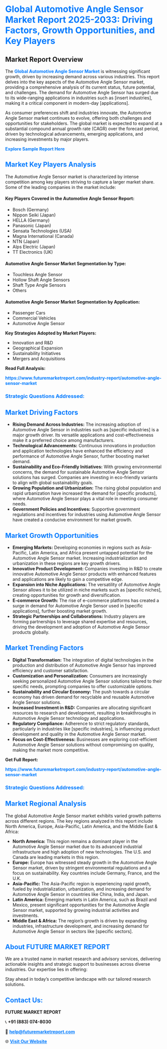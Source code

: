 <h1 style="color: #007BFF;">Global Automotive Angle Sensor Market Report 2025-2033: Driving Factors, Growth Opportunities, and Key Players</h1>

<section id="overview">
<h2>Market Report Overview</h2>
<p>The <a href="https://www.futuremarketreport.com/industry-report/automotive-angle-sensor-market" style="color: #007BFF; text-decoration: none;"><strong>Global Automotive Angle Sensor Market</strong></a> is witnessing significant growth, driven by increasing demand across various industries. This report delves into the key aspects of the Automotive Angle Sensor market, providing a comprehensive analysis of its current status, future potential, and challenges. The demand for Automotive Angle Sensor has surged due to its wide-ranging applications in industries such as [insert industries], making it a critical component in modern-day [applications].</p>
<p>As consumer preferences shift and industries innovate, the Automotive Angle Sensor market continues to evolve, offering both challenges and opportunities for stakeholders. The global market is expected to expand at a substantial compound annual growth rate (CAGR) over the forecast period, driven by technological advancements, emerging applications, and increasing investments by major players.</p>
</section>

<section id="overview">
<p><a href="https://www.futuremarketreport.com/request-sample/reportId=126790" style="color: #007BFF; text-decoration: none;"><strong>Explore Sample Report Here</strong></a></p>
</section>

<section id="key-players">
<h2 style="color: #007BFF;">Market Key Players Analysis</h2>
<p>The Automotive Angle Sensor market is characterized by intense competition among key players striving to capture a larger market share. Some of the leading companies in the market include:</p>
<h4>Key Players Covered in the Automotive Angle Sensor Report:</h4>
<ul><li>Bosch (Germany)</li><li>Nippon Seiki (Japan)</li><li>HELLA (Germany)</li><li>Panasonic (Japan)</li><li>Sensata Technologies (USA)</li><li>Magna International (Canada)</li><li>NTN (Japan)</li><li>Alps Electric (Japan)</li><li>TT Electronics (UK)</li></ul>
<h4>Automotive Angle Sensor Market Segmentation by Type:</h4>
<ul><li>Touchless Angle Sensor</li><li>Hollow Shaft Angle Sensors</li><li>Shaft Type Angle Sensors</li><li>Others</li></ul>

<h4>Automotive Angle Sensor Market Segmentation by Application:</h4>
<ul><li>Passenger Cars</li><li>Commercial Vehicles</li><li>Automotive Angle Sensor</li></ul>
<p><strong>Key Strategies Adopted by Market Players:</strong></p>
<ul>
<li>Innovation and R&D</li>
<li>Geographical Expansion</li>
<li>Sustainability Initiatives</li>
<li>Mergers and Acquisitions</li>
</ul>
</section>

<section>
<p><strong>Read Full Analysis: </strong></p><a href="https://www.futuremarketreport.com/industry-report/automotive-angle-sensor-market" style="color: #007BFF; text-decoration: none;"><strong>https://www.futuremarketreport.com/industry-report/automotive-angle-sensor-market</strong></a>
<h3 style="color: #007BFF;">Strategic Questions Addressed:</h3>
</section>

<section id="driving-factors">
<h2 style="color: #007BFF;">Market Driving Factors</h2>
<ul>
<li><strong>Rising Demand Across Industries:</strong> The increasing adoption of Automotive Angle Sensor in industries such as [specific industries] is a major growth driver. Its versatile applications and cost-effectiveness make it a preferred choice among manufacturers.</li>
<li><strong>Technological Advancements:</strong> Continuous innovations in production and application technologies have enhanced the efficiency and performance of Automotive Angle Sensor, further boosting market demand.</li>
<li><strong>Sustainability and Eco-Friendly Initiatives:</strong> With growing environmental concerns, the demand for sustainable Automotive Angle Sensor solutions has surged. Companies are investing in eco-friendly variants to align with global sustainability goals.</li>
<li><strong>Growing Population and Urbanization:</strong> The rising global population and rapid urbanization have increased the demand for [specific products], where Automotive Angle Sensor plays a vital role in meeting consumer needs.</li>
<li><strong>Government Policies and Incentives:</strong> Supportive government regulations and incentives for industries using Automotive Angle Sensor have created a conducive environment for market growth.</li>
</ul>
</section>

<section id="growth-opportunities">
<h2 style="color: #007BFF;">Market Growth Opportunities</h2>
<ul>
<li><strong>Emerging Markets:</strong> Developing economies in regions such as Asia-Pacific, Latin America, and Africa present untapped potential for the Automotive Angle Sensor market. Increasing industrialization and urbanization in these regions are key growth drivers.</li>
<li><strong>Innovative Product Development:</strong> Companies investing in R&D to create innovative Automotive Angle Sensor products with enhanced features and applications are likely to gain a competitive edge.</li>
<li><strong>Expansion into Niche Applications:</strong> The versatility of Automotive Angle Sensor allows it to be utilized in niche markets such as [specific niches], creating opportunities for growth and diversification.</li>
<li><strong>E-commerce Growth:</strong> The rise of e-commerce platforms has created a surge in demand for Automotive Angle Sensor used in [specific applications], further boosting market growth.</li>
<li><strong>Strategic Partnerships and Collaborations:</strong> Industry players are forming partnerships to leverage shared expertise and resources, driving the development and adoption of Automotive Angle Sensor products globally.</li>
</ul>
</section>

<section id="trending-factors">
<h2 style="color: #007BFF;">Market Trending Factors</h2>
<ul>
<li><strong>Digital Transformation:</strong> The integration of digital technologies in the production and distribution of Automotive Angle Sensor has improved efficiency and customer satisfaction.</li>
<li><strong>Customization and Personalization:</strong> Consumers are increasingly seeking personalized Automotive Angle Sensor solutions tailored to their specific needs, prompting companies to offer customizable options.</li>
<li><strong>Sustainability and Circular Economy:</strong> The push towards a circular economy has driven demand for recyclable and reusable Automotive Angle Sensor solutions.</li>
<li><strong>Increased Investment in R&D:</strong> Companies are allocating significant resources to research and development, resulting in breakthroughs in Automotive Angle Sensor technology and applications.</li>
<li><strong>Regulatory Compliance:</strong> Adherence to strict regulatory standards, particularly in industries like [specific industries], is influencing product development and quality in the Automotive Angle Sensor market.</li>
<li><strong>Focus on Cost-Effectiveness:</strong> Businesses are exploring cost-efficient Automotive Angle Sensor solutions without compromising on quality, making the market more competitive.</li>
</ul>
</section>

<section>
<p><strong>Get Full Report: </strong></p><a href="https://www.futuremarketreport.com/industry-report/automotive-angle-sensor-market" style="color: #007BFF; text-decoration: none;"><strong>https://www.futuremarketreport.com/industry-report/automotive-angle-sensor-market</strong></a>
<h3 style="color: #007BFF;">Strategic Questions Addressed:</h3>
</section>


<section id="regional-analysis">
<h2 style="color: #007BFF;">Market Regional Analysis</h2>
<p>The global Automotive Angle Sensor market exhibits varied growth patterns across different regions. The key regions analyzed in this report include North America, Europe, Asia-Pacific, Latin America, and the Middle East & Africa:</p>
<ul>
<li><strong>North America:</strong> This region remains a dominant player in the Automotive Angle Sensor market due to its advanced industrial infrastructure and high adoption of new technologies. The U.S. and Canada are leading markets in this region.</li>
<li><strong>Europe:</strong> Europe has witnessed steady growth in the Automotive Angle Sensor market, driven by stringent environmental regulations and a focus on sustainability. Key countries include Germany, France, and the U.K.</li>
<li><strong>Asia-Pacific:</strong> The Asia-Pacific region is experiencing rapid growth, fueled by industrialization, urbanization, and increasing demand for Automotive Angle Sensor in countries like China, India, and Japan.</li>
<li><strong>Latin America:</strong> Emerging markets in Latin America, such as Brazil and Mexico, present significant opportunities for the Automotive Angle Sensor market, supported by growing industrial activities and investments.</li>
<li><strong>Middle East & Africa:</strong> The region’s growth is driven by expanding industries, infrastructure development, and increasing demand for Automotive Angle Sensor in sectors like [specific sectors].</li>
</ul>
</section>

<footer>
<h2 style="color: #007BFF;">About FUTURE MARKET REPORT</h2>
<p>We are a trusted name in market research and advisory services, delivering actionable insights and strategic support to businesses across diverse industries. Our expertise lies in offering:</p>

<p>Stay ahead in today’s competitive landscape with our tailored research solutions.</p>

<h2 style="color: #007BFF;">Contact Us:</h2>
<p><strong>FUTURE MARKET REPORT</strong></p>
<p>📞 <strong>+91 (883) 074-8030</strong></p>
<p>📧 <strong><a href="mailto:help@futuremarketreport.com" style="color: #007BFF;">help@futuremarketreport.com</a></strong></p>
<p>🌐 <strong><a href="https://www.futuremarketreport.com/" style="color: #007BFF;">Visit Our Website</a></strong></p>
</footer>